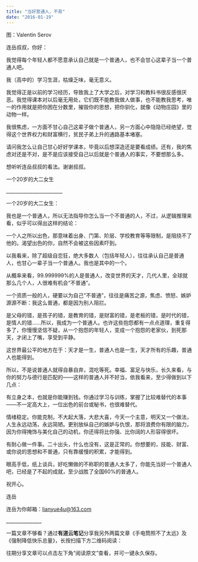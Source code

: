 ```yaml
---
title: "当好普通人，不易"
date: "2016-01-19"
---
```


图：Valentin Serov

连岳叔叔，你好：

我觉得每个年轻人都不愿意承认自己就是一个普通人，也不会甘心这辈子当一个普通人吧。

我（高中的）学习生涯，枯燥乏味，毫无意义。

我觉得正是以前的学习经历，导致我上了大学之后，对学习和教科书很反感很厌恶。我觉得课本对以后毫无用处，它们既不能教我做人做事，也不能教我思考，唯一的作用就是把你困在分数里，摧毁你的思想，把你驯化，就像《动物庄园》里的动物一样。

我很焦虑，一方面不甘心自己这辈子做个普通人，另一方面心中隐隐已经绝望，觉得这个世界权力和财富横行，贫民子弟上升的通路基本堵塞。

请问我怎么让自己甘心好好学课本，毕竟以后想深造还是要看成绩。还有，我的焦虑对还是不对，是不是应该接受自己以后就是个普通人的事实，不要想那么多。

想听听连岳叔叔的看法。谢谢叔叔。

一个20岁的大二女生

\_\_\_\_\_\_\_\_\_\_\_\_\_\_\_\_\_\_\_\_\_\_\_\_

一个20岁的大二女生：

我也是一个普通人，所以无法指导你怎么当一个不普通的人，不过，从逻辑推理来看，似乎可以得出这样的结论：

一个人之所以出色，那意味着出身、门第、阶层、学校教育等等限制，是阻挠不了他的。渴望出色的你，自然不会被这些因素吓到。

以我看来，除了超级自恋狂，绝大多数人（包括年轻人），往往承认自己是普通人，也甘心一辈子当一个普通人。我也是其中的一个。

从概率来看，99.999999%的人是普通人，改变世界的天才，几代人里，全球就那么几个人，人很难有机会“不普通”。

一个资质一般的人，硬要以为自己“不普通”，往往是痛苦之源，焦虑、愤怒、嫉妒源源不断：我这么普通，都是因为别人阻拦。

是父母的错，是孩子的错，是教育的错，是财富的错，是老板的错，是时代的错，是情人的错……所以，我成为一个普通人。也许这些抱怨都有一点点道理，重复得多了，你慢慢坚信不疑，从一个抱怨的年轻人，变成一个抱怨的老家伙，到死那天，才闭上了嘴，享受到平静。

这世界最公平的地方在于：天才是一生，普通人也是一生，天才所有的乐趣，普通人也能得到。  

所以，不是说普通人就得自暴自弃，混吃等死。幸福、富足与快乐，长久来看，与你的努力与德行是匹配的——这样的普通人并不好当，依我看来，至少得做到以下几点：

有立身之本，也就是你能赚到钱。你通过学习与训练，掌握了比较难替代的本事——不一定高大上，一位出色的前台或秘书，也很难替代。

情绪稳定。你能克制，不大起大落，大悲大喜，今天一个主意，明天又一个做法，人生永远动荡，永远简陋。更别放纵自己的嫉妒与仇恨，那将浪费你有限的脑力，因为你得掩饰与美化自己的动机，你还得将比你强、比你阔的人形容得很坏。

有耐心做一件事。二十出头，什么也没有，这是正常的。你想要的，技能、财富、或你说的思想和不普通，只有靠缓慢的积累，才能得到。

眼高手低，纸上谈兵，好吃懒做的不称职的普通人太多了，你能先当好一个普通人吧，已经是了不起的成就，至少战胜了全国60%的普通人。

祝开心。

连岳

连岳为你邮箱：lianyue4u@163.com 

\_\_\_\_\_\_\_\_\_\_\_\_\_\_\_

一篇文章不够看？通过**有道云笔记**分享我另外两篇文章《手电筒照不了太远》及《强制降低快乐总量》，长按扫描下方二维码阅读：

  
往期分享文章可以点击左下角“阅读原文”查看，并可一键永久保存。
